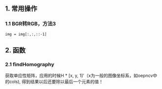 ## 1. 常用操作
### 1.1 BGR转RGB，方法3
    img = img[:,:,::-1]

## 2. 函数
### 2.1 findHomography
获取单应性矩阵，应用的时候H * [x, y, 1]'（x为一般的图像坐标系，如oepncv中的cols), 得到结果以后还要除以最后一个元素的值！
